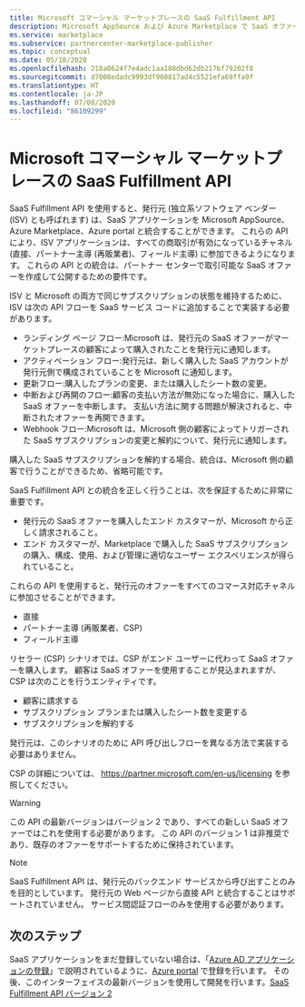 ```yaml
---
title: Microsoft コマーシャル マーケットプレースの SaaS Fulfillment API
description: Microsoft AppSource および Azure Marketplace で SaaS オファーを統合できるようにする Fulfillment API について説明します。
ms.service: marketplace
ms.subservice: partnercenter-marketplace-publisher
ms.topic: conceptual
ms.date: 05/18/2020
ms.openlocfilehash: 218a0624f7e4adc1aa188dbd62db217bf79202f8
ms.sourcegitcommit: d7008edadc9993df960817ad4c5521efa69ffa9f
ms.translationtype: HT
ms.contentlocale: ja-JP
ms.lasthandoff: 07/08/2020
ms.locfileid: "86109299"
---
```

# <a name="saas-fulfillment-apis-in-microsoft-commercial-marketplace"></a>Microsoft コマーシャル マーケットプレースの SaaS Fulfillment API

SaaS Fulfillment API を使用すると、発行元 (独立系ソフトウェア ベンダー (ISV) とも呼ばれます) は、SaaS アプリケーションを Microsoft AppSource、Azure Marketplace、Azure portal と統合することができます。 これらの API により、ISV アプリケーションは、すべての商取引が有効になっているチャネル (直接、パートナー主導 (再販業者)、フィールド主導) に参加できるようになります。  これらの API との統合は、パートナー センターで取引可能な SaaS オファーを作成して公開するための要件です。

ISV と Microsoft の両方で同じサブスクリプションの状態を維持するために、ISV は次の API フローを SaaS サービス コードに追加することで実装する必要があります。

* ランディング ページ フロー:Microsoft は、発行元の SaaS オファーがマーケットプレースの顧客によって購入されたことを発行元に通知します。
* アクティベーション フロー:発行元は、新しく購入した SaaS アカウントが発行元側で構成されていることを Microsoft に通知します。
* 更新フロー:購入したプランの変更、または購入したシート数の変更。
* 中断および再開のフロー:顧客の支払い方法が無効になった場合に、購入した SaaS オファーを中断します。 支払い方法に関する問題が解決されると、中断されたオファーを再開できます。
* Webhook フロー:Microsoft は、Microsoft 側の顧客によってトリガーされた SaaS サブスクリプションの変更と解約について、発行元に通知します。

購入した SaaS サブスクリプションを解約する場合、統合は、Microsoft 側の顧客で行うことができるため、省略可能です。

SaaS Fulfillment API との統合を正しく行うことは、次を保証するために非常に重要です。

* 発行元の SaaS オファーを購入したエンド カスタマーが、Microsoft から正しく請求されること。
* エンド カスタマーが、Marketplace で購入した SaaS サブスクリプションの購入、構成、使用、および管理に適切なユーザー エクスペリエンスが得られていること。

これらの API を使用すると、発行元のオファーをすべてのコマース対応チャネルに参加させることができます。

* 直接
* パートナー主導 (再販業者、CSP)
* フィールド主導

リセラー (CSP) シナリオでは、CSP がエンド ユーザーに代わって SaaS オファーを購入します。 顧客は SaaS オファーを使用することが見込まれますが、CSP は次のことを行うエンティティです。

* 顧客に請求する
* サブスクリプション プランまたは購入したシート数を変更する
* サブスクリプションを解約する

発行元は、このシナリオのために API 呼び出しフローを異なる方法で実装する必要はありません。

CSP の詳細については、 https://partner.microsoft.com/en-us/licensing を参照してください。

>[!Warning]
>この API の最新バージョンはバージョン 2 であり、すべての新しい SaaS オファーではこれを使用する必要があります。 この API のバージョン 1 は非推奨であり、既存のオファーをサポートするために保持されています。

>[!Note]
>SaaS Fulfillment API は、発行元のバックエンド サービスから呼び出すことのみを目的としています。 発行元の Web ページから直接 API と統合することはサポートされていません。 サービス間認証フローのみを使用する必要があります。

## <a name="next-steps"></a>次のステップ

SaaS アプリケーションをまだ登録していない場合は、「[Azure AD アプリケーションの登録](./pc-saas-registration.md)」で説明されているように、[Azure portal](https://ms.portal.azure.com) で登録を行います。  その後、このインターフェイスの最新バージョンを使用して開発を行います。[SaaS Fulfillment API バージョン 2](./pc-saas-fulfillment-api-v2.md)

